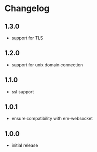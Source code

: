# Changelog

## 1.3.0

- support for TLS

## 1.2.0

- support for unix domain connection

## 1.1.0

- ssl support

## 1.0.1

- ensure compatibility with em-websocket

## 1.0.0

- initial release
